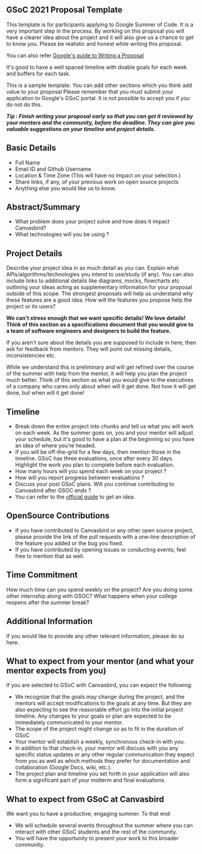 ## GSoC 2021 Proposal Template

This template is for participants applying to Google Summer of Code. It is a very important step in the process. By working on this proposal you will have a clearer idea about the project and it will also give us a chance to get to know you. Please be realistic and honest while writing this proposal. 

You can also refer [Google's guide to Writing a Proposal](https://google.github.io/gsocguides/student/writing-a-proposal)

It's good to have a well spaced timeline with doable goals for each week and buffers for each task. 

This is a sample template. You can add other sections which you think add value to your proposal
Please remember that you must submit your application to Google's GSoC portal. It is not possible to accept you if you do not do this.

***Tip : Finish writing your proposal early so that you can get it reviewed by your mentors and the community, before the deadline. They can give you valuable suggestions on your timeline and project details.***

## Basic Details

- Full Name
- Email ID and Github Username
- Location & Time Zone (This will have no impact on your selection.)
- Share links, if any, of your previous work on open source projects
- Anything else you would like us to know.

## Abstract/Summary

- What problem does your project solve and how does it impact Canvasbird?
- What technologies will you be using ?

## Project Details

Describe your project idea in as much detail as you can. Explain what APIs/algorithms/technologies you intend to use/study (if any). You can also include links to additional details like diagrams, mocks, flowcharts etc outlining your ideas acting as supplementary information for your proposal outside of this scope.
The strongest proposals will help us understand why these features are a good idea. How will the features you propose help the project or its users?

**We can't stress enough that we want specific details! We love details! Think of this section as a specifications document that you would give to a team of software engineers and designers to build the feature.**

If you aren't sure about the details you are supposed to include in here, then ask for feedback from mentors. They will point out missing details, inconsistencies etc.

While we understand this is preliminary and will get refined over the course of the summer with help from the mentor, it will help you plan the project much better. Think of this section as what you would give to the executives of a company who cares only about when will it get done. Not how it will get done, but when will it get done!

## Timeline

- Break down the entire project into chunks and tell us what you will work on each week.
As the summer goes on, you and your mentor will adjust your schedule, but it's good to have a plan at the beginning so you have an idea of where you're headed.
- If you will be off-the-grid for a few days, then mention those in the timeline.
GSoC has three evaluations, once after every 30 days. Highlight the work you plan to complete before each evaluation.
- How many hours will you spend each week on your project ?
- How will you report progress between evaluations ?
- Discuss your post GSoC plans. Will you continue contributing to Canvasbird after GSOC ends ?
- You can refer to the [official guide](https://google.github.io/gsocguides/student/proposal-example-1) to get an idea. 

## OpenSource Contributions

- If you have contributed to Canvasbird or any other open source project, please provide the link of the pull requests with a one-line description of the feature you added or the bug you fixed.
- If you have contributed by opening issues or conducting events, feel free to mention that as well.

## Time Commitment

How much time can you spend weekly on the project? Are you doing some other internship along with GSOC? What happens when your college reopens after the summer break?

## Additional Information 

If you would like to provide any other relevant information, please do so here.

## What to expect from your mentor (and what your mentor expects from you)

If you are selected to GSoC with Canvasbird, you can expect the following:
- We recognize that the goals may change during the project, and the mentors will accept modifications to the goals at any time. But they are also expecting to see the reasonable effort go into the initial project timeline. Any changes to your goals or plan are expected to be immediately communicated to your mentor.
- The scope of the project might change so as to fit in the duration of GSoC
- Your mentor will establish a weekly, synchronous check-in with you.
- In addition to that check-in, your mentor will discuss with you any specific status updates or any other regular communication they expect from you as well as which methods they prefer for documentation and collaboration (Google Docs, wiki, etc.).
- The project plan and timeline you set forth in your application will also form a significant part of your midterm and final evaluations.

## What to expect from GSoC at Canvasbird

We want you to have a productive, engaging summer. To that end:
- We will schedule several events throughout the summer where you can interact with other GSoC students and the rest of the community.
- You will have the opportunity to present your work to this broader community.		

